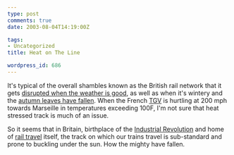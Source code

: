 ```yaml
---
type: post
comments: true
date: 2003-08-04T14:19:00Z

tags:
- Uncategorized
title: Heat on The Line

wordpress_id: 686
---
```


It's typical of the overall shambles known as the British rail network that it gets [disrupted when the weather is good](http://news.bbc.co.uk/1/hi/uk/3120805.stm), as well as when it's wintery and the [autumn leaves have fallen](http://news.bbc.co.uk/1/hi/uk/922827.stm). When the French [TGV](http://mercurio.iet.unipi.it/tgv/tgvindex.html) is hurtling at 200 mph towards Marseille in temperatures exceeding 100F, I'm not sure that heat stressed track is much of an issue.



	

So it seems that in Britain, birthplace of the [Industrial Revolution](http://www.wikipedia.org/wiki/Industrial_revolution) and home of [rail travel](http://www.wikipedia.org/wiki/British_railway_system) itself, the track on which our trains travel is sub-standard and prone to buckling under the sun. How the mighty have fallen.

